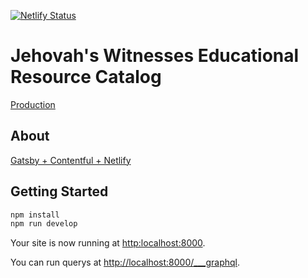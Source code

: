 [![Netlify Status](https://api.netlify.com/api/v1/badges/858b34d7-67c3-48cc-9390-786b969d9a7a/deploy-status)](https://app.netlify.com/sites/jwedu/deploys)

# Jehovah's Witnesses Educational Resource Catalog

[Production](https://jwedu.netlify.com/)

## About

[Gatsby + Contentful + Netlify](https://www.gatsbyjs.org/blog/2017-12-06-gatsby-plus-contentful-plus-netlify/)

## Getting Started

```sh
npm install
npm run develop
```

Your site is now running at [http:localhost:8000](http:localhost:8000).

You can run querys at [http://localhost:8000/___graphql](http://localhost:8000/___graphql).
